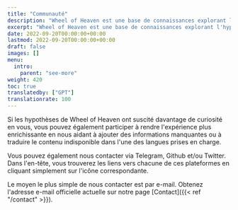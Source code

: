 ```yaml
---
title: "Communauté"
description: "Wheel of Heaven est une base de connaissances explorant l'hypothèse de travail selon laquelle la vie sur Terre a été intelligemment conçue par une civilisation extraterrestre, les soi-disant Élohim."
excerpt: "Wheel of Heaven est une base de connaissances explorant l'hypothèse de travail selon laquelle la vie sur Terre a été intelligemment conçue par une civilisation extraterrestre, les soi-disant Élohim."
date: 2022-09-20T00:00:00+00:00
lastmod: 2022-09-20T00:00:00+00:00
draft: false
images: []
menu:
  intro:
    parent: "see-more"
weight: 420
toc: true
translatedby: ["GPT"]
translationrate: 100
---
```


Si les hypothèses de Wheel of Heaven ont suscité davantage de curiosité en vous, vous pouvez également participer à rendre l'expérience plus enrichissante en nous aidant à ajouter des informations manquantes ou à traduire le contenu indisponible dans l'une des langues prises en charge.

Vous pouvez également nous contacter via Telegram, Github et/ou Twitter. Dans l'en-tête, vous trouverez les liens vers chacune de ces plateformes en cliquant simplement sur l'icône correspondante.

Le moyen le plus simple de nous contacter est par e-mail. Obtenez l'adresse e-mail officielle actuelle sur notre page [Contact]({{< ref "/contact" >}}).
